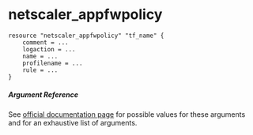 # netscaler_appfwpolicy

```
resource "netscaler_appfwpolicy" "tf_name" {
    comment = ...
    logaction = ...
    name = ...
    profilename = ...
    rule = ...
}
```

##### Argument Reference

See [official documentation page](https://developer-docs.citrix.com/projects/netscaler-nitro-api/en/11.0/configuration/application-firewall/appfwpolicy/appfwpolicy/) for possible values for these arguments and for an exhaustive list of arguments.

